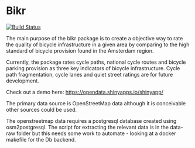 # Bikr

[![Build Status](https://travis-ci.org/fozy81/bikr.svg?branch=master)](https://travis-ci.org/fozy81/bikr)

The main purpose of the bikr package is to create a objective way to rate the quality of bicycle infrastructure in a given area by comparing to the high standard of bicycle provision found in the Amsterdam region.

Currently, the package rates cycle paths, national cycle routes and bicycle parking provision as three key indicators of bicycle infrastructure. Cycle path fragmentation, cycle lanes and quiet street ratings are for future development.

Check out a demo here: https://opendata.shinyapps.io/shinyapp/

The primary data source is OpenStreetMap data although it is conceivable other sources could be used.

The openstreetmap data requires a postgresql database created using osm2postgresql. The script for extracting the relevant data is in the data-raw folder but this needs some work to automate - looking at a docker makefile for the Db backend.

